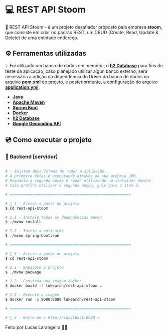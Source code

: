 # 💻 REST API Stoom

📝 REST API Stoom - é um projeto desafiador proposto pela empresa **stoom**, que consiste em criar no padrão REST, um CRUD (Create, Read, Update & Delete) de uma entidade endereço.

## ⚙️ Ferramentas utilizadas

💡 Foi utilizado um banco de dados em memória, o **[h2 Database][h2]** para fins de teste da aplicação, caso planejado utilizar algun banco externo, será necessária a adição da dependência do Driver do banco de dados no arquivo **[pom.xml][pom]** do projeto, e posteriormente, a configuração do arquivo **[application.yml][config]**.

- **[Java][java]**
- **[Apache Maven][maven]**
- **[Spring Boot][spring]**
- **[Docker][docker]**
- **[h2 Database][h2]**
- **[Google Geocoding API][geocoding]**

[java]: https://www.java.com/pt-BR/
[maven]: https://maven.apache.org/
[spring]: https://spring.io/
[docker]: https://www.docker.com/
[h2]: https://www.h2database.com/html/main.html
[geocoding]: https://developers.google.com/maps/documentation/geocoding/overview
[pom]: ./pom.xml
[config]: ./main/resources/application.yml

## 💿 Como executar o projeto

### 🎲 **Backend [servidor]**

```bash

# 💡 Existem duas formas de rodar a aplicação,
# A primeira delas é executando através da sua própria JVM,
# Enquanto a segunda opção é rodar utilizando um container docker.
# Caso prefira utilizar a segunda opção, pule para o item 2.

# ======================================================

# 📌 1 - Acesse a pasta do projeto
$ cd rest-api-stoom

# 1.1 - Instale todas as dependências maven
$ ./mvnw install

# 1.2 - Inicie a aplicação
$ ./mvnw spring-boot:run

# ======================================================

# 📌 2 - Acesse a pasta do projeto
$ cd rest-api-stomm

# 2.1 - Enpacote o projeto
$ ./mvnw package

# 2.2 - Construa uma imagem docker
$ docker build -t lukearch/rest-api-stoom .

# 2.3 - Execute a imagem
$ docker run -p 8080:8080 lukearch/rest-api-stoom

# ======================================================

# 📌 3 - Entre em > http://localhost:8080 <

```

Feito por Lucas Larangeira 👋🏽